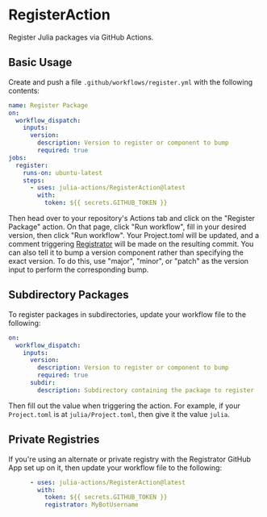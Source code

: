 # RegisterAction

Register Julia packages via GitHub Actions.

## Basic Usage

Create and push a file `.github/workflows/register.yml` with the following contents:

```yml
name: Register Package
on:
  workflow_dispatch:
    inputs:
      version:
        description: Version to register or component to bump
        required: true
jobs:
  register:
    runs-on: ubuntu-latest
    steps:
      - uses: julia-actions/RegisterAction@latest
        with:
          token: ${{ secrets.GITHUB_TOKEN }}
```

Then head over to your repository's Actions tab and click on the "Register Package" action.
On that page, click "Run workflow", fill in your desired version, then click "Run workflow".
Your Project.toml will be updated, and a comment triggering [Registrator](https://github.com/JuliaRegistries/Registrator.jl) will be made on the resulting commit.
You can also tell it to bump a version component rather than specifying the exact version.
To do this, use "major", "minor", or "patch" as the version input to perform the corresponding bump.

## Subdirectory Packages

To register packages in subdirectories, update your workflow file to the following:

```yml
on:
  workflow_dispatch:
    inputs:
      version:
        description: Version to register or component to bump
        required: true
      subdir:
        description: Subdirectory containing the package to register
```

Then fill out the value when triggering the action.
For example, if your `Project.toml` is at `julia/Project.toml`, then give it the value `julia`.

## Private Registries

If you're using an alternate or private registry with the Registrator GitHub App set up on it, then update your workflow file to the following:

```yml
      - uses: julia-actions/RegisterAction@latest
        with:
          token: ${{ secrets.GITHUB_TOKEN }}
          registrator: MyBotUsername
```
